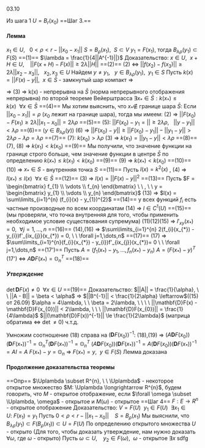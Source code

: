 03.10

Из шага 1 $U = B_{r}(x_{0})$
==Шаг 3.==
#### Лемма
$x_{1} \in U, \ \ \ 0<\rho<r-||x_{0}-x_{1}||$
$S = B_{\rho}(x_{1}), \ \ S \subset V$
$y_{1} = F(x_{1})$,  тогда $B_{\lambda\rho}(y_{1}) \subset F(S)$  ==(1)==
$\lambda = \frac{1}{4||A^{-1}||}$
Доказательство:
$x \in U, \ \ x+H \in U, \ \ \ \ ||F(x+H) - F(x)|| \ge 2\lambda||H||$  ==(2)==
(2) <=> $|| f(x_{2}) - f(x_{3})|| \ge 2\lambda ||x_{2}-x_{3}||, \ \ \ x_{2},x_{3} \in U$
Найдем $y \ne y_{1}, \ \ \ y \in B_{\lambda \rho}(y_{1}), \ \ y_{1}\in S$
Пусть  $k(x) = || F(x) - y || , \ \ x \in \bar{S}$ - замкнутый шар компакт =>

=> (3) => k(x) - непрерывна на $\bar{S}$ (норма непрерывного отображения непрерывна)
по второй теореме Вейерштрасса $\exists x_{*} \in \bar{S} : k(x_{*}) \le k(x) \ \ \forall x \in \bar{S}$  ==(4)==
Мы хотим выяснить, что $x_{*} \notin$ границе шара $\bar{S}$:
Если $||x_{0} - x_{1}|| = \rho$ ($x_{0}$ лежит на границе шара), тогда мы имеем:
(2) => $|| F(x_{0}) - F(x_{1}) \ge 2\lambda || x_{1} - x_{0} || = 2\lambda \rho$  ==(5)==
(5): $||F(x_{0}) - y_{1} =|| \ge 2\lambda \rho, \ \ \ ||y - y_{1}|| < \lambda \rho$  ==(6)== ($y\in B_{\lambda\rho}(y)$)
(6) => $|| F(x_{0}) - y || \ge || F(x_{0}) - y_{1} || - || y_{1} - y || > 2\lambda\rho - \lambda\rho = \lambda\rho$  ==(7)==
(7): $k(x_{0}) > \lambda\rho$     (3) => $k(x_{1}) = || y_{1} - y || < \lambda\rho$  ==(8)==
(7), (8) => $k(x_{1}) < k(x_{0})$  ==(9)==
Мы получили, что значение функции на границе строго больше, чем значение функции в центре $\bar{S}$
по определению  $k(x_{*}) \le k(x_{1}) < k(x_{0})$  ==(9)==
(9) => $k(x_{*}) < k(x_{0})$  ==(10)==
(10) => $x_{*} \in S$ - внутренняя точка $S$  ==(11)==
 Пусть  $l(x) = k^{2}(x)$ ,  (4) => $l(x_{*}) \le l(x) \ \ \forall x \in \bar{S}$  ==(12)==
 (3) => $l(x) = ||F(x) - y||^{2}$  ==(13)==
 Пусть $F = \begin{bmatrix} f_{1} \\ \vdots \\ f_{n} \end{bmatrix} \ \ , \ \ y = \begin{bmatrix} y_{1} \\ \vdots \\ y_{n} \end{bmatrix}$
 (13) => $l(x) = \sum\limits_{i=1}^{n} (f_{i}(x) - y_{1})^{2}$  ==(14)==
 у всех функций $f_{i}$ есть частные производные по всем координатам
 (14) => $l \in C^{1}(U)$  ==(15)==
 (мы проверяли, что точка внутренняя для того, чтобы применить необходимое условие существования супремума)
 (11)(12)(15) => $l'_{xy}(x_{*}) = 0, \ \ \forall j=1,\dots,n$  ==(16)==
 (14),(16) => $\sum\limits_{i=1}^{n} 2(f_{i}(x_{*}) - y_{i})f'_{ix_{j}}(x_{*}) = 0, \ \ \forall j=1,\dots,n$  ==(17)==
 (17) => $\sum\limits_{i=1}^{n}(f_{i}(x_{*}) - y_{i})f'_{ix_{j}}(x_{*})= 0 \ \ \forall j=1,\dots,n$  ==(17')==
 Пусть $A = (f_{1}(x_{*}) - y_{1}, \dots, f_{n}(x_{*})-y_{n})$
 $A = (F(x_{*})-y)^{T}$
 (17') <=> $A\mathbf{D}F(x_{*}) = \mathbb{O}_{n}^{T}$  ==(18)==
##### Утверждение
$\det \mathbf{D}F(x) \ne 0 \ \ \forall x \in U$  ==(19)==
Доказательство:
$||A|| = \frac{1}{\alpha}, \ \ ||A - B|| = \beta < \alpha$  =>  $||B^{-1}|| < \frac{1}{2\alpha} \leftarrow$((15) от 26.09)
$\alpha = 4\lambda, \ \ \beta = 2\lambda, \ \ \ \ ||\mathbf{D}F(x) - \mathbf{D}F(x_{0})|| < 2\lambda, \ \ \ ||\mathbf{D}F(x_{0})|| = \frac{1}{4\lambda}$
$||(\mathbf{D}F(x))^{-1}|| \le \frac{1}{2\lambda}$  (матрица обратима <=> $\det \ne 0$)
ч.т.д.

Умножим соотношение (18) справа на $(\mathbf{D}F(x_{0}))^{-1}$:
(18),(19) => $(A\mathbf{D}F(x_{0}))(\mathbf{D}F(x_{*}))^{-1} = \mathbb{O}_{n}^{T}(\mathbf{D}F(x_{*}))^{-1} = \mathbb{O}_{n}^{T}$
$(A\mathbf{D}F(x_{0}))(\mathbf{D}F(x_{*}))^{-1} = A(\mathbf{D}F(x_{0}))(\mathbf{D}F(x_{*}))^{-1} = AI = A$
$F(x_{*}) - y = \mathbb{O}_{n}$ => $F(x_{*}) = y, \ \ y\in F(S)$
Лемма доказана
#### Продолжение доказательства теоремы
==Опр==
$\Uplambda \subset R^{n}, \ \ \Uplambda$ - некоторое открытое множество
$M: \Uplambda \longrightarrow R^{n}$, будем говорить, что $M$ - открытое отображение, если $\forall \omega \subset \Uplambda, \omega$ - открытое и $M(\omega)$ - открытое
==Шаг 4==
$F: E \longrightarrow R^{n}$ - открытое отображение
Доказательство:
$V = F(U) \ \ y_{1} \in F(U) \ \ \exists x_{1}\in U: \ F(x_{1}) = y_{1}$
Пусть $0<\rho<r-||x_{1}-x_{0}|| \ \ \ \ S = B_{\rho}(x_{1})$
Мы выяснили, что $B_{\lambda\rho}(y_{1}) \subset F(B_{\rho}(x_{1}))\subset U = F(U)$
По определению открытого множества $U$ - открыто (Для того, чтобы доказать утверждение, нам нужно доказать $\forall \omega$, где $\omega$ - открыто)
Пусть $\omega \subset U, \ \ \ \  y_{2}\in F(\omega), \ \ \omega$  - открытое 
$\exists x$
sdfg